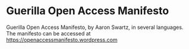 Guerilla Open Access Manifesto
==============================

Guerilla Open Access Manifesto, by Aaron Swartz, in several languages.
The manifesto can be accessed at https://openaccessmanifesto.wordpress.com
